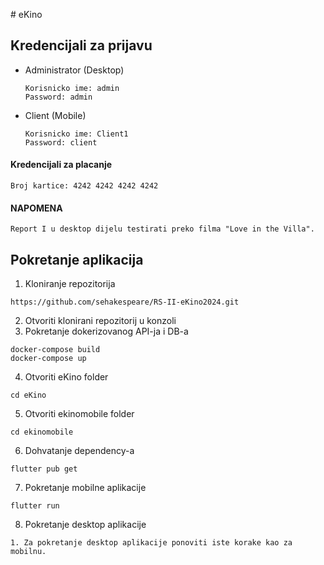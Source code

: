 ﻿﻿# eKino

## Kredencijali za prijavu

- Administrator (Desktop)

  ```
  Korisnicko ime: admin
  Password: admin
  ```
- Client (Mobile)

  ```
  Korisnicko ime: Client1
  Password: client
  ```

#### Kredencijali za placanje

  ```
  Broj kartice: 4242 4242 4242 4242
  ```

#### NAPOMENA
  ```
  Report I u desktop dijelu testirati preko filma "Love in the Villa".
  ```

## Pokretanje aplikacija
1. Kloniranje repozitorija
  ```
  https://github.com/sehakespeare/RS-II-eKino2024.git
  ```
2. Otvoriti klonirani repozitorij u konzoli
3. Pokretanje dokerizovanog API-ja i DB-a
  ```
  docker-compose build
  docker-compose up
  ```
4. Otvoriti eKino folder
  ```
  cd eKino
  ```
5. Otvoriti ekinomobile folder
  ```
  cd ekinomobile
  ```
6. Dohvatanje dependency-a
  ```
  flutter pub get
  ```
7. Pokretanje mobilne aplikacije
  ```
  flutter run
  ```
8. Pokretanje desktop aplikacije
  ```
  1. Za pokretanje desktop aplikacije ponoviti iste korake kao za mobilnu.
  ```
  
